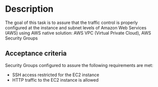 # Description

The goal of this task is to assure that the traffic control is properly configured at the instance and subnet levels of Amazon Web Services (AWS) using AWS native solution: AWS VPC (Virtual Private Cloud), AWS Security Groups

## Acceptance criteria 

Security Groups configured to assure the following requirements are met:
 - SSH access restricted for the EC2 instance
 - HTTP traffic to the EC2 instance is allowed
